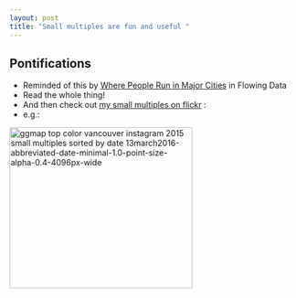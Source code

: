 ```yaml
---
layout: post
title: "Small multiples are fun and useful "
---
```


## Pontifications

* Reminded of this by [Where People Run in Major Cities](http://flowingdata.com/2014/02/05/where-people-run/) in Flowing Data
* Read the whole thing!
* And then check out [my small multiples on flickr](https://www.flickr.com/photos/roland/25149010853/in/photolist-VtARVZ-EjkfKp-E8nYSt-Eq4r5q-EnKnTo-K58Pxd-Ks65MF-JvrJGC) :
* e.g.:

<a data-flickr-embed="true"  href="https://www.flickr.com/photos/roland/25149010853/in/photolist-VtARVZ-EjkfKp-E8nYSt-Eq4r5q-EnKnTo-K58Pxd-Ks65MF-JvrJGC/" title="ggmap top color vancouver instagram 2015 small multiples sorted by date 13march2016-abbreviated-date-minimal-1.0-point-size-alpha-0.4-4096px-wide"><img src="https://farm2.staticflickr.com/1502/25149010853_a1906a19cc_n.jpg" width="320" height="282" alt="ggmap top color vancouver instagram 2015 small multiples sorted by date 13march2016-abbreviated-date-minimal-1.0-point-size-alpha-0.4-4096px-wide"></a><script async src="//embedr.flickr.com/assets/client-code.js" charset="utf-8"></script>